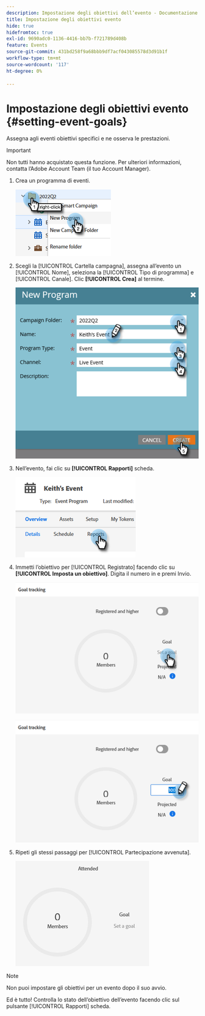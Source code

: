 ```yaml
---
description: Impostazione degli obiettivi dell’evento - Documentazione di Marketo - Documentazione del prodotto
title: Impostazione degli obiettivi evento
hide: true
hidefromtoc: true
exl-id: 9690adc0-1136-4416-bb7b-f721789d408b
feature: Events
source-git-commit: 431bd258f9a68bbb9df7acf043085578d3d91b1f
workflow-type: tm+mt
source-wordcount: '117'
ht-degree: 0%

---
```


# Impostazione degli obiettivi evento {#setting-event-goals}

Assegna agli eventi obiettivi specifici e ne osserva le prestazioni.

>[!IMPORTANT]
>
>Non tutti hanno acquistato questa funzione. Per ulteriori informazioni, contatta l’Adobe Account Team (il tuo Account Manager).

1. Crea un programma di eventi.

   ![](assets/setting-event-goals-1.png)

1. Scegli la [!UICONTROL Cartella campagna], assegna all’evento un [!UICONTROL Nome], seleziona la [!UICONTROL Tipo di programma] e [!UICONTROL Canale]. Clic **[!UICONTROL Crea]** al termine.

   ![](assets/setting-event-goals-2.png)

1. Nell’evento, fai clic su **[!UICONTROL Rapporti]** scheda.

   ![](assets/setting-event-goals-3.png)

1. Immetti l’obiettivo per [!UICONTROL Registrato] facendo clic su **[!UICONTROL Imposta un obiettivo]**. Digita il numero in e premi Invio.

   ![](assets/setting-event-goals-4.png)

   ![](assets/setting-event-goals-5.png)

1. Ripeti gli stessi passaggi per [!UICONTROL Partecipazione avvenuta].

   ![](assets/setting-event-goals-6.png)

>[!NOTE]
>
>Non puoi impostare gli obiettivi per un evento dopo il suo avvio.

Ed è tutto! Controlla lo stato dell’obiettivo dell’evento facendo clic sul pulsante [!UICONTROL Rapporti] scheda.
